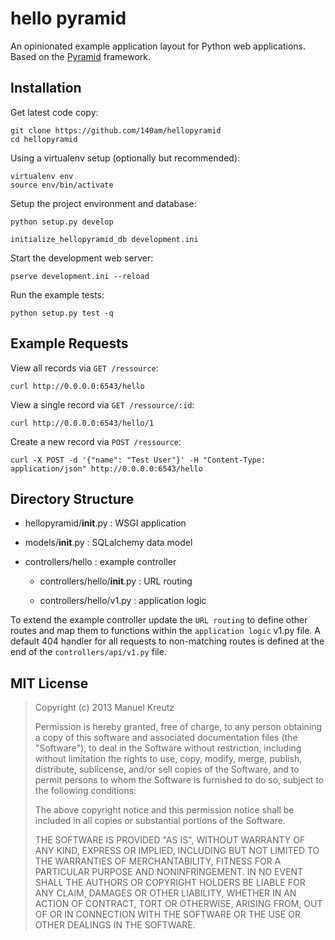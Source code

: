 # hello pyramid

An opinionated example application layout for Python web applications. Based on the [Pyramid](http://docs.pylonsproject.org/projects/pyramid/en/latest/) framework.


## Installation

Get latest code copy:

    git clone https://github.com/140am/hellopyramid
    cd hellopyramid

Using a virtualenv setup (optionally but recommended):

    virtualenv env
    source env/bin/activate


Setup the project environment and database:

    python setup.py develop

    initialize_hellopyramid_db development.ini

Start the development web server:

    pserve development.ini --reload

Run the example tests:

    python setup.py test -q


## Example Requests

View all records via `GET /ressource`:

    curl http://0.0.0.0:6543/hello

View a single record via `GET /ressource/:id`:

    curl http://0.0.0.0:6543/hello/1

Create a new record via `POST /ressource`:

    curl -X POST -d '{"name": "Test User"}' -H "Content-Type: application/json" http://0.0.0.0:6543/hello


## Directory Structure

* hellopyramid/__init__.py : WSGI application

* models/__init__.py : SQLalchemy data model

* controllers/hello : example controller

    * controllers/hello/__init__.py : URL routing

    * controllers/hello/v1.py : application logic


To extend the example controller update the `URL routing` to define other routes and map them to functions within the `application logic` v1.py file. A default 404 handler for all requests to non-matching routes is defined at the end of the `controllers/api/v1.py` file.


## MIT License

> Copyright (c) 2013 Manuel Kreutz
> 
> Permission is hereby granted, free of charge, to any person
> obtaining a copy of this software and associated documentation files
> (the "Software"), to deal in the Software without restriction,
> including without limitation the rights to use, copy, modify, merge,
> publish, distribute, sublicense, and/or sell copies of the Software,
> and to permit persons to whom the Software is furnished to do so,
> subject to the following conditions: 
>
> The above copyright notice and this permission notice shall be
> included in all copies or substantial portions of the Software. 
> 
> THE SOFTWARE IS PROVIDED "AS IS", WITHOUT WARRANTY OF ANY KIND,
> EXPRESS OR IMPLIED, INCLUDING BUT NOT LIMITED TO THE WARRANTIES OF
> MERCHANTABILITY, FITNESS FOR A PARTICULAR PURPOSE AND
> NONINFRINGEMENT. IN NO EVENT SHALL THE AUTHORS OR COPYRIGHT HOLDERS
> BE LIABLE FOR ANY CLAIM, DAMAGES OR OTHER LIABILITY, WHETHER IN AN
> ACTION OF CONTRACT, TORT OR OTHERWISE, ARISING FROM, OUT OF OR IN
> CONNECTION WITH THE SOFTWARE OR THE USE OR OTHER DEALINGS IN THE
> SOFTWARE. 